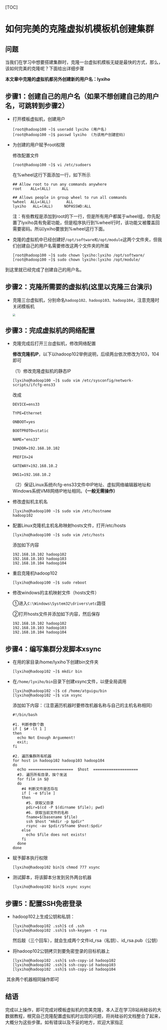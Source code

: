 

[TOC]



# 如何完美的克隆虚拟机模板机创建集群

## 问题

​	当我们在学习中想要搭建集群时，克隆一台虚拟机模板无疑是最快的方式，那么，该如何完美的克隆呢？下面给出详细步骤

​							**本文章中克隆的虚拟机都另外创建新的用户名：lyxiho**

## 步骤1：创建自己的用户名（如果不想创建自己的用户名，可跳转到步骤2）

* 打开模板虚拟机，创建用户

  ```shell
  [root@hadoop100 ~]$ useradd lyxiho (用户名)
  [root@hadoop100 ~]$ passwd lyxiho  (为该用户创建密码) 
  ```

* 为创建的用户赋予root权限

  修改配置文件

  ```shell
  [root@hadoop100 ~]$ vi /etc/sudoers
  ```

  在%wheel这行下面添加一行，如下所示

  ```shell
  ## Allow root to run any commands anywhere
  root    ALL=(ALL)     ALL
  
  ## Allows people in group wheel to run all commands
  %wheel  ALL=(ALL)       ALL
  lyxiho   ALL=(ALL)     NOPASSWD:ALL
  
  ```

  注：有些教程是添加到root的下一行，但是所有用户都属于wheel组，你先配置了lyxiho具有免密功能，但是程序执行到%wheel行时，该功能又被覆盖回需要密码。所以lyxiho要放到%wheel这行下面。

* 克隆的虚拟机中已经创建好`/opt/software和/opt/module`这两个文件夹，但我们创建自己的用户名需要修改这两个文件夹的所属

  ```shell
  [root@hadoop100 ~]$ sudo chown lyxiho:lyxiho /opt/software/
  [root@hadoop100 ~]$ sudo chown lyxiho:lyxiho /opt/module/
  ```

到这里就已经完成了创建自己的用户名。

## 步骤2：克隆所需要的虚拟机(这里以克隆三台演示)

* 克隆三台虚拟机，分别命名`hadoop102、hadoop103、hadoop104`，注意克隆时关闭模板机

  <img src="D:\App\Typora\photoData\image-20240203143539537.png" style="zoom:50%;" />

  

## 步骤3：完成虚拟机的网络配置

* 克隆完成后打开三台虚拟机，修改网络配置

  **修改克隆机IP**，以下以hadoop102举例说明，后续两台依次修改为103，104即可

  （1）修改克隆虚拟机的静态IP

  ```shell
  [lyxiho@hadoop100 ~]$ sudo vim /etc/sysconfig/network-scripts/ifcfg-ens33
  ```

  改成

  ```shell
  DEVICE=ens33
  
  TYPE=Ethernet
  
  ONBOOT=yes
  
  BOOTPROTO=static
  
  NAME="ens33"
  
  IPADDR=192.168.10.102
  
  PREFIX=24
  
  GATEWAY=192.168.10.2
  
  DNS1=192.168.10.2
  ```

  （2）保证Linux系统ifcfg-ens33文件中IP地址、虚拟网络编辑器地址和Windows系统VM8网络IP地址相同。**（一般无需操作）**

* 修改虚拟机主机名

  ```shell
  [lyxiho@hadoop100 ~]$ sudo vim /etc/hostname
  hadoop102
  ```

* 配置Linux克隆机主机名称映射hosts文件，打开/etc/hosts

  ```shell
  [lyxiho@hadoop100 ~]$ sudo vim /etc/hosts
  ```

  添加如下内容

  ```
  192.168.10.102 hadoop102
  192.168.10.103 hadoop103
  192.168.10.104 hadoop104
  ```

* 重启克隆机hadoop102

  ```shell
  [lyxiho@hadoop100 ~]$ sudo reboot
  ```

* 修改windows的主机映射文件（hosts文件）

  ①进入`C:\Windows\System32\drivers\etc`路径

  ②打开hosts文件并添加如下内容，然后保存

  ```
  192.168.10.102 hadoop102
  192.168.10.103 hadoop103
  192.168.10.104 hadoop104
  ```

## 步骤4：编写集群分发脚本xsync

* 在用的家目录/home/lyxiho下创建bin文件夹

  ```shell
  [lyxiho@hadoop102 ~]$ mkdir bin
  ```

* 在`/home/lyxiho/bin`目录下创建xsync文件，以便全局调用

  ```shell
  [lyxiho@hadoop102 ~]$ cd /home/atguigu/bin
  [lyxiho@hadoop102 ~]$ vim xsync
  ```

  添加如下内容：（注意遍历机器时要修改机器名称与自己的主机名称相同）

  ```shell
  #!/bin/bash
  
  #1. 判断参数个数
  if [ $# -lt 1 ]
  then
    echo Not Enough Arguement!
    exit;
  fi
  
  #2. 遍历集群所有机器
  for host in hadoop102 hadoop103 hadoop104
  do
    echo ====================  $host  ====================
    #3. 遍历所有目录，挨个发送
    for file in $@
    do
      #4 判断文件是否存在
      if [ -e $file ]
      then
        #5. 获取父目录
        pdir=$(cd -P $(dirname $file); pwd)
        #6. 获取当前文件的名称
        fname=$(basename $file)
        ssh $host "mkdir -p $pdir"
        rsync -av $pdir/$fname $host:$pdir
      else
        echo $file does not exists!
      fi
    done
  done
  ```

* 赋予脚本执行权限

  ```shell
  [lyxiho@hadoop102 bin]$ chmod 777 xsync
  ```

* 测试脚本，将该脚本分发到另外两台机器

  ```shell
  [lyxiho@hadoop102 bin]$ xsync xsync
  ```

## 步骤5：配置SSH免密登录

* hadoop102上生成公钥和私钥：

  ```shell
  [lyxiho@hadoop102 .ssh]$ cd .ssh
  [lyxiho@hadoop102 .ssh]$ ssh-keygen -t rsa
  ```

  然后敲（三个回车），就会生成两个文件id_rsa（私钥）、id_rsa.pub（公钥）

* 将hadoop102公钥拷贝到要免密登录的目标机器上

  ```shell
  [lyxiho@hadoop102 .ssh]$ ssh-copy-id hadoop102
  [lyxiho@hadoop102 .ssh]$ ssh-copy-id hadoop103
  [lyxiho@hadoop102 .ssh]$ ssh-copy-id hadoop104
  ```

​	其余两个机器相同操作即可



## 结语

完成以上操作，即可完成对模板虚拟机的完美克隆，本人正在学习B站尚硅谷的大数据教程，根究自己克隆配置虚拟机时出现的问题，将尚硅谷的文档整合了起来，大概分为这些步骤。如有错误以及不妥的地方，欢迎大家指正